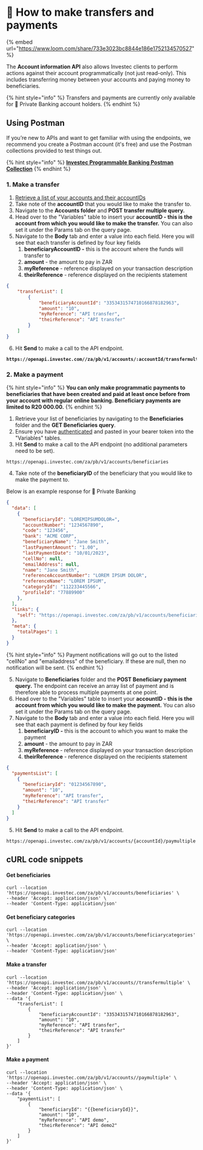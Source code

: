 # 💸 How to make transfers and payments

{% embed url="https://www.loom.com/share/733e3023bc8844e186e1752134570527" %}

The **Account information API** also allows Investec clients to perform actions against their account programmatically (not just read-only). This includes transferring money between your accounts and paying money to beneficiaries. &#x20;

{% hint style="info" %}
Transfers and payments are currently only available for 🏦 Private Banking account holders.&#x20;
{% endhint %}

## **Using Postman**&#x20;

If you’re new to APIs and want to get familiar with using the endpoints, we recommend you create a Postman account (it's free) and use the Postman collections provided to test things out.

{% hint style="info" %}
[**Investec Programmable Banking Postman Collection**](https://www.postman.com/investec-open-api/programmable-banking/overview)
{% endhint %}

### 1. Make a transfer

1. [Retrieve a list of your accounts and their accountIDs](how-to-get-your-transaction-history.md#id-1.-get-your-accounts-and-account-id-with-postman)
2. &#x20;Take note of the **accountID** that you would like to make the transfer to.
3. Navigate to the **Accounts folder** and **POST transfer multiple query.**
4. Head over to the "Variables" table to insert your **accountID - this is the account from which you would like to make the transfer.** You can also set it under the Params tab on the query page.
5. Navigate to the **Body** tab and enter a value into each field. Here you will see that each transfer is defined by four key fields
   1. **beneficiaryAccountID -** this is the account where the funds will transfer to
   2. **amount** - the amount to pay in ZAR
   3. **myReference** - reference displayed on your transaction description
   4. **theirReference** - reference displayed on the recipients statement

```json
{
    "transferList": [
        {
            "beneficiaryAccountId": "3353431574710166878182963",
            "amount": "10", 
            "myReference": "API transfer",
            "theirReference": "API transfer"
        }
    ] 
}
```

6. Hit **Send** to make a call to the API endpoint.

<pre><code><strong>https://openapi.investec.com//za/pb/v1/accounts/:accountId/transfermultiple
</strong></code></pre>

### 2. Make a payment

{% hint style="info" %}
**You can only make programmatic payments to beneficiaries that have been created and paid at least once before from your account with regular online banking. Beneficiary payments are limited to R20 000.00.**
{% endhint %}

1. Retrieve your list of beneficiaries by navigating to the **Beneficiaries** folder and the **GET Beneficiaries query**.&#x20;
2. Ensure you have [authenticated](how-to-authenticate.md) and pasted in your bearer token into the "Variables" tables.
3. Hit **Send** to make a call to the API endpoint (no additional parameters need to be set).&#x20;

```
https://openapi.investec.com/za/pb/v1/accounts/beneficiaries
```

4. Take note of the **beneficiaryID** of the beneficiary that you would like to make the payment to.&#x20;

Below is an example response for 🏦 Private Banking

```json
{
  "data": [
    {
      "beneficiaryId": "LOREMIPSUMDOLOR=",
      "accountNumber": "1234567890",
      "code": "123456",
      "bank": "ACME CORP",
      "beneficiaryName": "Jane Smith",
      "lastPaymentAmount": "1.00",
      "lastPaymentDate": "10/01/2023",
      "cellNo": null,
      "emailAddress": null,
      "name": "Jane Smith",
      "referenceAccountNumber": "LOREM IPSUM DOLOR",
      "referenceName": "LOREM IPSUM",
      "categoryId": "112233445566",
      "profileId": "77889900"
    },
  ],
  "links": {
    "self": "https://openapi.investec.com/za/pb/v1/accounts/beneficiaries"
  },
  "meta": {
    "totalPages": 1
  }
}
```

{% hint style="info" %}
Payment notifications will go out to the listed "cellNo" and "emailaddress" of the beneficiary. If these are null, then no notification will be sent.
{% endhint %}

5. Navigate to **Beneficiaries** folder and the **POST Beneficiary payment query.** The endpoint can receive an array list of payment and is therefore able to process multiple payments at one point.&#x20;
6. Head over to the "Variables" table to insert your **accountID - this is the account from which you would like to make the payment.** You can also set it under the Params tab on the query page.
7. Navigate to the **Body** tab and enter a value into each field. Here you will see that each payment is defined by four key fields
   1. **beneficiaryID -** this is the account to which you want to make the payment
   2. **amount** - the amount to pay in ZAR
   3. **myReference** - reference displayed on your transaction description
   4. **theirReference** - reference displayed on the recipients statement

```json
{
  "paymentsList": [
    {
      "beneficiaryId": "01234567890",
      "amount": "10",
      "myReference": "API transfer",
      "theirReference": "API transfer"
    }
  ]
}
```

5. Hit **Send** to make a call to the API endpoint.&#x20;

```
https://openapi.investec.com/za/pb/v1/accounts/{accountId}/paymultiple
```

## cURL code snippets

#### Get beneficiaries

```
curl --location 'https://openapi.investec.com/za/pb/v1/accounts/beneficiaries' \
--header 'Accept: application/json' \
--header 'Content-Type: application/json'
```

#### Get beneficiary categories

```
curl --location 'https://openapi.investec.com/za/pb/v1/accounts/beneficiarycategories' \
--header 'Accept: application/json' \
--header 'Content-Type: application/json'
```

#### **Make a transfer**&#x20;

```
curl --location 'https://openapi.investec.com/za/pb/v1/accounts//transfermultiple' \
--header 'Accept: application/json' \
--header 'Content-Type: application/json' \
--data '{
    "transferList": [
        {
            "beneficiaryAccountId": "3353431574710166878182963", 
            "amount": "10", 
            "myReference": "API transfer", 
            "theirReference": "API transfer" 
        }
    ] 
}'
```

#### Make a payment

```
curl --location 'https://openapi.investec.com/za/pb/v1/accounts//paymultiple' \
--header 'Accept: application/json' \
--header 'Content-Type: application/json' \
--data '{
    "paymentList": [
        {
            "beneficiaryId": "{{beneficiaryId}}", 
            "amount": "10", 
            "myReference": "API demo", 
            "theirReference": "API demo2" 
        }
    ]
}'
```

